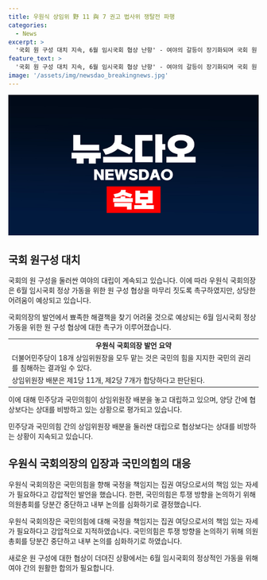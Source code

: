 ```yaml
---
title: 우원식 상임위 野 11 與 7 권고 법사위 쟁탈전 파행
categories:
  - News
excerpt: >
  '국회 원 구성 대치 지속, 6월 임시국회 협상 난항' - 여야의 갈등이 장기화되며 국회 원 구성 합의가 어려워지고 있다. 17일 우원식 국회의장은 6월 임시국회 정상 가동을 위한 협상을 주문했지만 뾰족한 해법은 보이지 않는다고 전했다. 국민의힘은 상임위원장 배분 '전면 백지화'를 요구하고 있는 반면, 더불어민주당은 '양보 불가'를 주장하며 대립이 이어지고 있다. 이러한 갈등은 협상보다는 비방이 앞서며 출구가 보이지 않는 상황이 되었다. 여야는 시한 내에 합의하지 못할 경우 법적 조치를 취할 의지를 갖고 있는 것으로 알려졌다.
feature_text: >
  '국회 원 구성 대치 지속, 6월 임시국회 협상 난항' - 여야의 갈등이 장기화되며 국회 원 구성 합의가 어려워지고 있다. 17일 우원식 국회의장은 6월 임시국회 정상 가동을 위한 협상을 주문했지만 뾰족한 해법은 보이지 않는다고 전했다. 국민의힘은 상임위원장 배분 '전면 백지화'를 요구하고 있는 반면, 더불어민주당은 '양보 불가'를 주장하며 대립이 이어지고 있다. 이러한 갈등은 협상보다는 비방이 앞서며 출구가 보이지 않는 상황이 되었다. 여야는 시한 내에 합의하지 못할 경우 법적 조치를 취할 의지를 갖고 있는 것으로 알려졌다.
image: '/assets/img/newsdao_breakingnews.jpg'
---
```


<p><img src="/assets/img/newsdao_breakingnews.jpg" alt="implanttips 속보" /></p>

<h2 data-ke-size="size26">국회 원구성 대치</h2>

<p>국회의 원 구성을 둘러싼 여야의 대립이 계속되고 있습니다. 이에 따라 우원식 국회의장은 6월 임시국회 정상 가동을 위한 원 구성 협상을 마무리 짓도록 촉구하였지만, 상당한 어려움이 예상되고 있습니다.</p>

<p data-ke-size="size16">국회의장의 발언에서 뾰족한 해결책을 찾기 어려울 것으로 예상되는 6월 임시국회 정상 가동을 위한 원 구성 협상에 대한 촉구가 이루어졌습니다.</p>

<table>
    <tr>
        <td style="text-align: center; height: 17px;"><b>우원식 국회의장 발언 요약</b></td>
    </tr>
    <tr>
        <td>더불어민주당이 18개 상임위원장을 모두 맡는 것은 국민의 힘을 지지한 국민의 권리를 침해하는 결과일 수 있다.</td>
    </tr>
    <tr>
        <td>상임위원장 배분은 제1당 11개, 제2당 7개가 합당하다고 판단된다.</td>
    </tr>
</table>

<p>이에 대해 민주당과 국민의힘이 상임위원장 배분을 놓고 대립하고 있으며, 양당 간에 협상보다는 상대를 비방하고 있는 상황으로 평가되고 있습니다.</p>

<p data-ke-size="size16">민주당과 국민의힘 간의 상임위원장 배분을 둘러싼 대립으로 협상보다는 상대를 비방하는 상황이 지속되고 있습니다.</p>

<h2 data-ke-size="size26">우원식 국회의장의 입장과 국민의힘의 대응</h2>

<p>우원식 국회의장은 국민의힘을 향해 국정을 책임지는 집권 여당으로서의 책임 있는 자세가 필요하다고 강압적인 발언을 했습니다. 한편, 국민의힘은 투쟁 방향을 논의하기 위해 의원총회를 당분간 중단하고 내부 논의를 심화하기로 결정했습니다.</p>

<p data-ke-size="size16">우원식 국회의장은 국민의힘에 대해 국정을 책임지는 집권 여당으로서의 책임 있는 자세가 필요하다고 강압적으로 지적하였습니다. 국민의힘은 투쟁 방향을 논의하기 위해 의원총회를 당분간 중단하고 내부 논의를 심화하기로 하였습니다.</p>

<p>새로운 원 구성에 대한 협상이 더뎌진 상황에서는 6월 임시국회의 정상적인 가동을 위해 여야 간의 원활한 합의가 필요합니다.</p>

